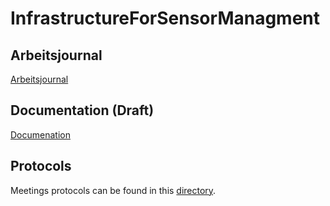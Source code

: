 # InfrastructureForSensorManagment

## Arbeitsjournal
[Arbeitsjournal](./docs/arbeitsjournal.md)
## Documentation (Draft)
[Documenation](./docs/documentation.md)
## Protocols
Meetings protocols can be found in this [directory](./docs).
